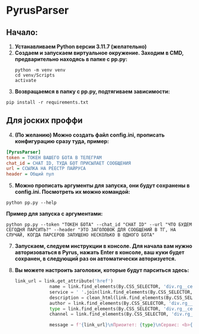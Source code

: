 # PyrusParser

## Начало:
1. **Устанавливаем Python версии 3.11.7 (желательно)**
2. **Создаем и запускаем виртуальное окружение. Заходим в CMD, предварительно находясь в папке с pp.py:**
   ```shell
   python -m venv venv
   cd venv/Scripts
   activate
   ```
3. **Возвращаемся в папку с pp.py, подтягиваем зависимости:**
  ```shell
  pip install -r requirements.txt
  ```
## Для jоских проффи 
4. **(По желанию) Можно создать файл config.ini, прописать конфигурацию сразу туда, пример:**
  ```ini
  [PyrusParser]
  token = ТОКЕН ВАШЕГО БОТА В ТЕЛЕГРАМ
  chat_id = CHAT ID, ТУДА БОТ ПРИСЫЛАЕТ СООБЩЕНИЯ
  url = ССЫЛКА НА РЕЕСТР ПАЙРУСА
  header = Общий пул
  ```
5. **Можно прописать аргументы для запуска, они будут сохранены в config.ini. Посмотреть их можно командой:**
  ```shell
  python pp.py --help
  ```
  **Пример для запуска с аргументами:**
  ```shell
  python pp.py --token "ТОКЕН БОТА" --chat_id "CHAT ID" --url "ЧТО БУДЕМ СЕГОДНЯ ПАРСИТЬ?" --header "ЭТО ЗАГОЛОВОК ДЛЯ СООБЩЕНИЙ В ТГ, НА СЛУЧАЙ, КОГДА ПАРСЕРОВ ЗАПУЩЕНО НЕСКОЛЬКО В ОДНОГО БОТА"
  ```
7. **Запускаем, следуем инструкции в консоле. Для начала вам нужно авторизоваться в Pyrus, нажать Enter в консоле, ваш куки будет сохранен, в следующий раз он автоматически авторизуется.**

8. **Вы можете настроить заголовки, которые будут парситься здесь:**
   ```pp.py
   link_url = link.get_attribute('href')
                name = link.find_elements(By.CSS_SELECTOR, 'div.rg__cell')[2].text.strip()
                service = ' '.join(link.find_elements(By.CSS_SELECTOR, 'div.rg__cell')[8].text.split())
                description = clean_html(link.find_elements(By.CSS_SELECTOR, 'div.rg__cell')[13].text.strip())
                author = link.find_elements(By.CSS_SELECTOR, 'div.rg__cell')[15].text.strip()
                type = link.find_elements(By.CSS_SELECTOR, 'div.rg__cell')[16].text.strip()
                channel = link.find_elements(By.CSS_SELECTOR, 'div.rg__cell')[19].text.strip()

                message = f'{link_url}\nПриоитет: {type}\nСервис: <b>{service}</b>\nПроблема: <b>{name}</b>\nОписание:\n{description}\nАвтор: {author}\nКанал связи: {channel}\n\n'
   ```
